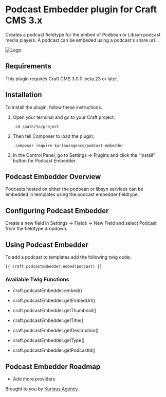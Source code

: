 # Podcast Embedder plugin for Craft CMS 3.x

Creates a podcast fieldtype for the embed of Podbean or Libsyn podcast media players. A podcast can be embeded using a podcast's share url.

![Logo](icon.svg)

## Requirements

This plugin requires Craft CMS 3.0.0-beta.23 or later.

## Installation

To install the plugin, follow these instructions.

1. Open your terminal and go to your Craft project:

        cd /path/to/project

2. Then tell Composer to load the plugin:

        composer require kuriousagency/podcast-embedder

3. In the Control Panel, go to Settings → Plugins and click the “Install” button for Podcast Embedder.

## Podcast Embedder Overview

Podcasts hosted on either the podbean or libsyn services can be embedded in templates using the podcast embedder fieldtype.

## Configuring Podcast Embedder

Create a new field in Settings → Fields → New Field and select Podcast from the fieldtype dropdown.

## Using Podcast Embedder

To add a podcast to templates add the following twig code:

```
{{ craft.podcastEmbedder.embed(podcast) }}
```

### Available Twig Functions ###

+ craft.podcastEmbedder.embed()

+ craft.podcastEmbedder.getEmbedUrl()

+ craft.podcastEmbedder.getThumbnail()

+ craft.podcastEmbedder.getTitle()

+ craft.podcastEmbedder.getDescription()

+ craft.podcastEmbedder.getType()

+ craft.podcastEmbedder.getPodcastId()

## Podcast Embedder Roadmap

* Add more providers

Brought to you by [Kurious Agency](https://kurious.agency)
